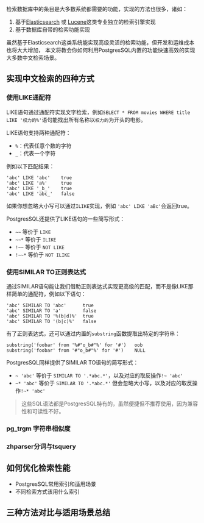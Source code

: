 检索数据库中的条目是大多数系统都需要的功能，实现的方法也很多，诸如：

1. 基于[Elasticsearch](https://www.elastic.co/cn/elasticsearch) 或 [Lucene](https://lucene.apache.org)这类专业独立的检索引擎实现
2. 基于数据库自带的检索功能实现

虽然基于Elasticsearch这类系统能实现高级灵活的检索功能，但开发和运维成本也将大大增加，
本文将教会你如何利用PostgresSQL内置的功能快速高效的实现大多数中文检索场景。

## 实现中文检索的四种方式

### 使用LIKE通配符
LIKE语句通过通配符实现文字检索，例如`SELECT * FROM movies WHERE title LIKE '权力的%'`语句能找出所有名称以`权力的`为开头的电影。

LIKE语句支持两种通配符：

- `%`：代表任意个数的字符
- `_`：代表一个字符

例如以下匹配结果：
```
'abc' LIKE 'abc'    true
'abc' LIKE 'a%'     true
'abc' LIKE '_b_'    true
'abc' LIKE 'abc_'   false
```

如果你想忽略大小写可以通过`ILIKE`实现，例如 `'abc' LIKE 'aBc'`会返回true。

PostgresSQL还提供了LIKE语句的一些简写形式：

- `~~` 等价于 `LIKE`
- `~~*` 等价于 `ILIKE`
- `!~~` 等价于 `NOT LIKE`
- `!~~*` 等价于 `NOT ILIKE`

### 使用SIMILAR TO正则表达式
通过SIMILAR语句能让我们借助正则表达式实现更高级的匹配，而不是像LIKE那样简单的通配符，例如以下语句：
```
'abc' SIMILAR TO 'abc'      true
'abc' SIMILAR TO 'a'        false
'abc' SIMILAR TO '%(b|d)%'  true
'abc' SIMILAR TO '(b|c)%'   false
```

有了正则表达式，还可以通过内置的`substring`函数提取出特定的字符串：
```
substring('foobar' from '%#"o_b#"%' for '#')   oob
substring('foobar' from '#"o_b#"%' for '#')    NULL
```

PostgresSQL同样提供了SIMILAR TO语句的简写形式：

- `~ 'abc'` 等价于 `SIMILAR TO '.*abc.*'`，以及对应的取反操作`!~ 'abc'`
- `~* 'abc'` 等价于 `SIMILAR TO '.*abc.*'` 但会忽略大小写，以及对应的取反操作`!~* 'abc'`

> 这些SQL语法都是PostgresSQL特有的，虽然便捷但不推荐使用，因为兼容性和可读性不好。

### pg_trgm 字符串相似度

### zhparser分词与tsquery


## 如何优化检索性能
- PostgresSQL常用索引和适用场景
- 不同检索方式该用什么索引

## 三种方法对比与适用场景总结
 
